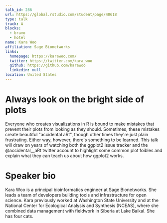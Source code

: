 ```yaml
---
talk_id: 286
url: https://global.rstudio.com/student/page/40618
type: talk
track: A
blocks:
  - bravo
  - hotel
name: Kara Woo
affiliation: Sage Bionetworks
links:
  homepage: https://karawoo.com/
  twitter: https://twitter.com/kara_woo
  github: https://github.com/karawoo
  linkedin: null
location: United States
---
```


# Always look on the bright side of plots

Everyone who creates visualizations in R is bound to make mistakes that prevent their plots from looking as they should. Sometimes, these mistakes create beautiful "accidental aRt", though other times they're just plain frustrating. Either way, however, there's something to be learned. This talk will draw on years of watching both the ggplot2 issue tracker and the @accidental__aRt twitter account to highlight some common plot foibles and explain what they can teach us about how ggplot2 works.

# Speaker bio

Kara Woo is a principal bioinformatics engineer at Sage Bionetworks. She leads a team of developers building tools and infrastructure for open science. Kara previously worked at Washington State University and at the National Center for Ecological Analysis and Synthesis (NCEAS), where she combined data management with fieldwork in Siberia at Lake Baikal. She has four cats.
